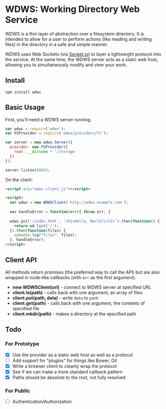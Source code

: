 # WDWS: Working Directory Web Service

WDWS is a thin layer of abstraction over a filesystem directory. It is intended
to allow for a user to perform actions (like reading and writing files) in the
directory in a safe and simple manner.

WDWS uses Web Sockets (via [Socket.io](http://socket.io)) to layer a lightweight
protocol into the service. At the same time, the WDWS server acts as a static
web host, allowing you to simultaneously modify and view your work.

## Install

    npm install wdws

## Basic Usage

First, you'll need a WDWS server running.

```js
var wdws = require('wdws');
var FSProvider = require('wdws/providers/fs');

var server = new wdws.Server({
  provider: new FSProvider({
    root: __dirname + '/storage'
  })
});

server.listen(8080);
```

On the client:

```html
<script src="wdws-client.js"></script>

<script>
  var wdws = new WDWSClient('http://wdws.example.com');
  
  var handleError = function(err){ throw err; }
  
  wdws.put('/index.html', '<h1>Hello, World!</h1>').then(function() {
    return wd.list('/');
  }).then(function(files) {
    console.log("Files", files);
  }, handleError);
</script>
```

## Client API

All methods return promises (the preferred way to call the API) but are also
wrapped in node-like callbacks (with `err` as the first argument).

* **new WDWSClient(url)** - connect to WDWS server at specified URL
* **client.ls(path)** - calls back with one argument, an array of files
* **client.put(path, data)** - write `data` to `path`
* **client.get(path)** - calls back with one argument, the contents of specified file
* **client.mkdir(path)** - makes a directory at the specified path


## Todo

### For Prototype

- [x] Use the provider as a static web host as well as a protocol
- [ ] Add support for "plugins" for things like Bower, Git
- [x] Write a browser client to cleanly wrap the protocol
- [x] See if we can make a more standard callback pattern
- [x] Paths should be absolute to the root, not fully resolved

### For Public

- [ ] Authentication/Authorization